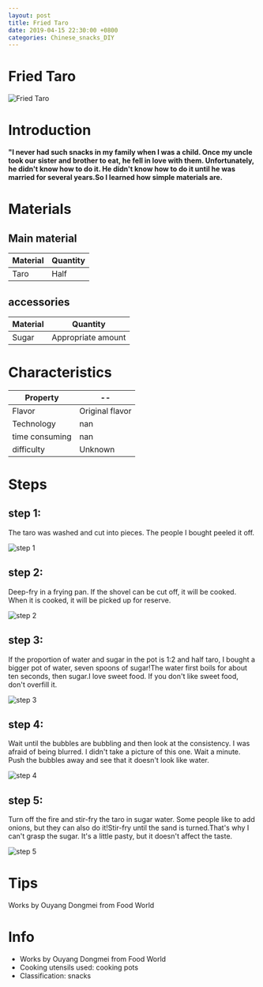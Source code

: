```yaml
---
layout: post
title: Fried Taro
date: 2019-04-15 22:30:00 +0800
categories: Chinese_snacks_DIY
---
```


# Fried Taro

![Fried Taro]({{site.baseurl}}/img/450647/450647.jpg)

# Introduction

**"I never had such snacks in my family when I was a child. Once my uncle took our sister and brother to eat, he fell in love with them. Unfortunately, he didn't know how to do it. He didn't know how to do it until he was married for several years.So I learned how simple materials are.**

# Materials


## Main material

Material|Quantity
--|--
Taro|Half

## accessories

Material|Quantity
--|--
Sugar|Appropriate amount

# Characteristics

Property|--
--|--
Flavor|Original flavor
Technology|nan
time consuming|nan
difficulty|Unknown

# Steps

## step 1:

The taro was washed and cut into pieces. The people I bought peeled it off.

![step 1]({{site.baseurl}}/img/450647/1.jpg)

## step 2:

Deep-fry in a frying pan. If the shovel can be cut off, it will be cooked. When it is cooked, it will be picked up for reserve.

![step 2]({{site.baseurl}}/img/450647/2.jpg)

## step 3:

If the proportion of water and sugar in the pot is 1:2 and half taro, I bought a bigger pot of water, seven spoons of sugar!The water first boils for about ten seconds, then sugar.I love sweet food. If you don't like sweet food, don't overfill it.

![step 3]({{site.baseurl}}/img/450647/3.jpg)

## step 4:

Wait until the bubbles are bubbling and then look at the consistency. I was afraid of being blurred. I didn't take a picture of this one. Wait a minute. Push the bubbles away and see that it doesn't look like water.

![step 4]({{site.baseurl}}/img/450647/4.jpg)

## step 5:

Turn off the fire and stir-fry the taro in sugar water. Some people like to add onions, but they can also do it!Stir-fry until the sand is turned.That's why I can't grasp the sugar. It's a little pasty, but it doesn't affect the taste.

![step 5]({{site.baseurl}}/img/450647/5.jpg)

# Tips

Works by Ouyang Dongmei from Food World

# Info

- Works by Ouyang Dongmei from Food World
- Cooking utensils used: cooking pots
- Classification: snacks